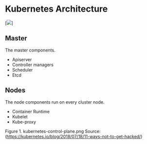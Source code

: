 # Kubernetes Architecture
[<image src="https://d33wubrfki0l68.cloudfront.net/d35c2b375b43b4fa374ae834f95224975418e33f/6b47b/images/blog/2018-06-05-11-ways-not-to-get-hacked/kubernetes-control-plane.png" name="Figure 1">] 


## Master
The master components.  
- Apiserver
- Controller managers
- Scheduler
- Etcd

## Nodes
The node components run on every cluster node. 
- Container Runtime
- Kubelet
- Kube-proxy


Figure 1. kubernetes-control-plane.png
Source:(https://kubernetes.io/blog/2018/07/18/11-ways-not-to-get-hacked/)